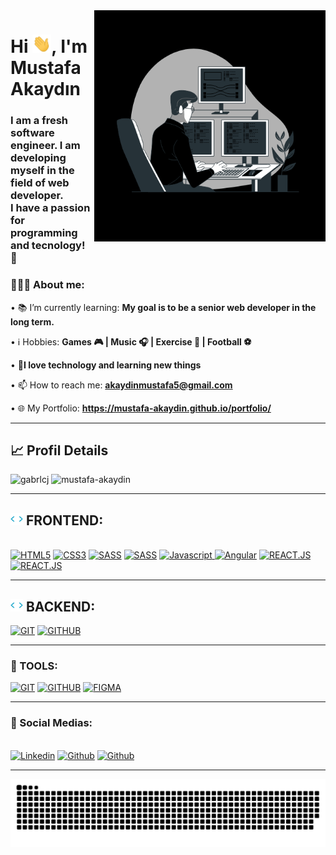 <img align="right" style="width:370px;" src="./img/a.gif" alt="Illustration" width=200px/> 
    
<h1 align="left">Hi <img src="./img/waving.gif" style="width:30px;"  />, I'm Mustafa Akaydın</h1>

<h3 align="left">I am a fresh software engineer. I am developing myself in the field of web developer. 
    <br>
    <b>I have a passion for programming and tecnology!</b> 🚀
</h3>

<div align="left">
    <h3>👨🏽‍💻 About me:</h3>
        <p>• 📚 I’m currently learning: <b>My goal is to be a senior web developer in the long term.</b></p>
        <p>• ℹ️ Hobbies: <b>Games 🎮 | Music 🎧 | Exercise 🏃 | Football ⚽</b></p>
        <p>• 💬<b>I love technology and learning new things</b></p>
        <p>• 📫 How to reach me: <b><a href="mailto:akaydinmustafa5@gmail.com">akaydinmustafa5@gmail.com</a></b></p>
        <p>• 🌐 My Portfolio: <b><a href="https://mustafa-akaydin.github.io/portfolio/">https://mustafa-akaydin.github.io/portfolio/</a></b></p>
</div>

---
<h2 align="left">📈 Profil Details</h2>
<div align="left">
    <img height="155em" src="https://github-readme-stats.vercel.app/api?username=mustafa-akaydin&show_icons=true&theme=slateorange&title_color=f34213&text_color=0c0c0c&icon_color=0c0c0c&locale=en&hide_border=true&bg_color=bbb8b2" alt="gabrlcj" />
    <img height="155em" src="https://github-readme-stats.vercel.app/api/top-langs?username=mustafa-akaydin&show_icons=true&theme=slateorange&title_color=f34213&text_color=0c0c0c&icon_color=0c0c0c&layout=compact&hide_border=true&bg_color=bbb8b2" alt="mustafa-akaydin" />
</div>

---

<div>
  <h2> <img src="./img/code.gif" style="padd-top:60px" width=20 /> FRONTEND:</h2><br>
    <a href="https://"><img src="https://img.shields.io/static/v1?label=&message=HTML5&color=%23E34F26&style=for-the-badge&logo=html5&logoColor=whitesmoke" alt="HTML5"></a>
    <a href="https://"><img src="https://img.shields.io/static/v1?label=&message=CSS3&color=%231572B6&style=for-the-badge&logo=css3&logoColor=whitesmoke" alt="CSS3"></a>
    <a href="https://"><img src="https://img.shields.io/static/v1?label=&message=SASS&color=%23CC6699&style=for-the-badge&logo=sass&logoColor=whitesmoke" alt="SASS"></a>
    <a href="https://"><img src="https://img.shields.io/badge/bootstrap-%23563D7C.svg?style=for-the-badge&logo=bootstrap&logoColor=white" alt="SASS"></a>
    <a href="https://"><img src="https://img.shields.io/static/v1?label=&message=Javascript&color=%23F7DF1E&style=for-the-badge&logo=javascript&logoColor=grey" alt="Javascript"> </a>
    <a href="https://"><img src="https://camo.githubusercontent.com/0461c95b6c3716b16477ee709148006546bf849be66ef1e4fa373d2119dff412/68747470733a2f2f696d672e736869656c64732e696f2f62616467652f616e67756c61722d2532334444303033312e7376673f7374796c653d666f722d7468652d6261646765266c6f676f3d616e67756c6172266c6f676f436f6c6f723d7768697465" alt="Angular"></a>
    <a href="https://"><img src="https://img.shields.io/static/v1?label=&message=REACT.JS&color=%2361DAFB&style=for-the-badge&logo=react&logoColor=grey" alt="REACT.JS"></a>
    <a href="https://"><img src="https://img.shields.io/badge/Next-black?style=for-the-badge&logo=next.js&logoColor=white" alt="REACT.JS"></a>
    <br>
</div>

---


<div>
    <h2> <img src="./img/code.gif" style="padd-top:60px" width=20 /> BACKEND:</h2>
    <a href="https://"><img src="https://img.shields.io/badge/laravel-%23FF2D20.svg?style=for-the-badge&logo=laravel&logoColor=white" alt="GIT"></a>
    <a href="https://"><img src="https://img.shields.io/badge/java-%23ED8B00.svg?style=for-the-badge&logo=openjdk&logoColor=white" alt="GITHUB"></a>
</div>

---


<div>
    <h3>🔧 TOOLS:</h3>
    <a href="https://"><img src="https://img.shields.io/static/v1?label=&message=GIT&color=%23F05032&style=for-the-badge&logo=git&logoColor=whitesmoke" alt="GIT"></a>
    <a href="https://"><img src="https://img.shields.io/static/v1?label=&message=GITHUB&color=%23181717&style=for-the-badge&logo=github&logoColor=whitesmoke" alt="GITHUB"></a>
    <a href="https://"><img src="https://img.shields.io/static/v1?label=&message=FIGMA&color=%23552d84&style=for-the-badge&logo=figma&logoColor=whitesmoke" alt="FIGMA"></a>
</div>

---

<div>
  <h3>📱 Social Medias:</h3><br>
    <a href="https://www.linkedin.com/in/mustafa-akaydn" target="_blank"><img src="https://img.shields.io/static/v1?label=&message=Linkedin&color=0A66C2&style=for-the-badge&logo=linkedin&logoColor=whitesmoke" alt="Linkedin"></a>
    <a href="https://github.com/mustafa-akaydin"><img src="https://img.shields.io/badge/github-%23121011.svg?style=for-the-badge&logo=github&logoColor=white)" alt="Github"></a>
    <a href="#"><img src="https://img.shields.io/badge/Spotify-1ED760?style=for-the-badge&logo=spotify&logoColor=white)" alt="Github"></a>
</div>

---

<p align="center">
  <img  src="./img/snake.svg"
    alt="example" />
</p>
